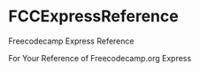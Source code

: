 # FCCExpressReference
Freecodecamp Express Reference

For Your Reference of Freecodecamp.org Express 

